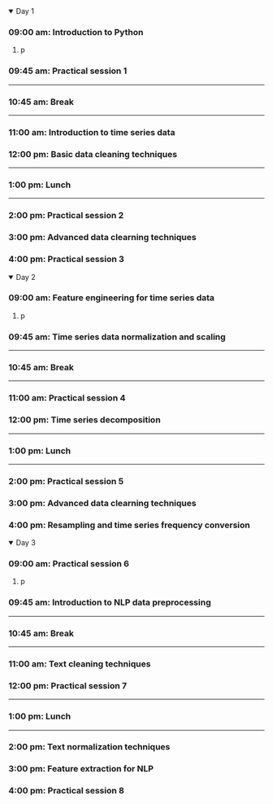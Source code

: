 <details open>
<summary> Day 1 </summary>

### 09:00 am: Introduction to Python
  1. p

### 09:45 am: Practical session 1


___

### 10:45 am: Break
___

### 11:00 am: Introduction to time series data


### 12:00 pm: Basic data cleaning techniques

___

### 1:00 pm: Lunch
___

### 2:00 pm: Practical session 2


### 3:00 pm: Advanced data clearning techniques


### 4:00 pm: Practical session 3

</details>


<details open>
<summary> Day 2 </summary>

### 09:00 am: Feature engineering for time series data
  1. p

### 09:45 am: Time series data normalization and scaling


___

### 10:45 am: Break
___

### 11:00 am: Practical session 4


### 12:00 pm: Time series decomposition

___

### 1:00 pm: Lunch
___

### 2:00 pm: Practical session 5


### 3:00 pm: Advanced data clearning techniques


### 4:00 pm: Resampling and time series frequency conversion


</details>

<details open>
<summary> Day 3 </summary>

### 09:00 am: Practical session 6
  1. p

### 09:45 am: Introduction to NLP data preprocessing


___

### 10:45 am: Break
___

### 11:00 am: Text cleaning techniques


### 12:00 pm: Practical session 7

___

### 1:00 pm: Lunch
___

### 2:00 pm: Text normalization techniques


### 3:00 pm: Feature extraction for NLP


### 4:00 pm: Practical session 8

</details>
